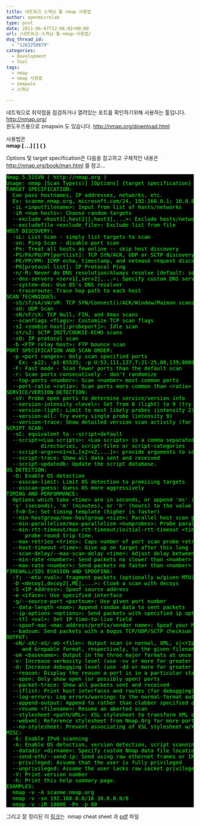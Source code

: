 ```yaml
---
title: 네트워크 스캐닝 툴 nmap 사용법
author: openmicrolab
type: post
date: 2011-06-07T12:06:02+00:00
url: /네트워크-스캐닝-툴-nmap-사용법/
dsq_thread_id:
  - "1263250879"
categories:
  - Development
  - Tool
tags:
  - nmap
  - nmap 사용법
  - zmapwin
  - 스캐닝

---
```

네트웍으로 취약점을 점검하거나 열려있는 포트를 확인하기위해 사용하는 툴입니다.  
<http://nmap.org/>  
윈도우즈용으로 zmapwin 도 있습니다. <http://nmap.org/download.html>

사용법은  
**nmap \[ <Scan Type> &#8230;\] \[ <Options> \] { <target specification> }**

Options 및 target specification은 다음을 참고하고 구체적인 내용은 <http://nmap.org/book/man.html> 를 참고&#8230;

<pre class="screen" style="background-color: #000000; font-family: monospace; color: #00ff00;">Nmap 5.51SVN ( http://nmap.org )
Usage: nmap [Scan Type(s)] [Options] {target specification}
TARGET SPECIFICATION:
  Can pass hostnames, IP addresses, networks, etc.
  Ex: scanme.nmap.org, microsoft.com/24, 192.168.0.1; 10.0.0-255.1-254
  -iL &lt;inputfilename&gt;: Input from list of hosts/networks
  -iR &lt;num hosts&gt;: Choose random targets
  --exclude &lt;host1[,host2][,host3],...&gt;: Exclude hosts/networks
  --excludefile &lt;exclude_file&gt;: Exclude list from file
HOST DISCOVERY:
  -sL: List Scan - simply list targets to scan
  -sn: Ping Scan - disable port scan
  -Pn: Treat all hosts as online -- skip host discovery
  -PS/PA/PU/PY[portlist]: TCP SYN/ACK, UDP or SCTP discovery to given ports
  -PE/PP/PM: ICMP echo, timestamp, and netmask request discovery probes
  -PO[protocol list]: IP Protocol Ping
  -n/-R: Never do DNS resolution/Always resolve [default: sometimes]
  --dns-servers &lt;serv1[,serv2],...&gt;: Specify custom DNS servers
  --system-dns: Use OS's DNS resolver
  --traceroute: Trace hop path to each host
SCAN TECHNIQUES:
  -sS/sT/sA/sW/sM: TCP SYN/Connect()/ACK/Window/Maimon scans
  -sU: UDP Scan
  -sN/sF/sX: TCP Null, FIN, and Xmas scans
  --scanflags &lt;flags&gt;: Customize TCP scan flags
  -sI &lt;zombie host[:probeport]&gt;: Idle scan
  -sY/sZ: SCTP INIT/COOKIE-ECHO scans
  -sO: IP protocol scan
  -b &lt;FTP relay host&gt;: FTP bounce scan
PORT SPECIFICATION AND SCAN ORDER:
  -p &lt;port ranges&gt;: Only scan specified ports
    Ex: -p22; -p1-65535; -p U:53,111,137,T:21-25,80,139,8080,S:9
  -F: Fast mode - Scan fewer ports than the default scan
  -r: Scan ports consecutively - don't randomize
  --top-ports &lt;number&gt;: Scan &lt;number&gt; most common ports
  --port-ratio &lt;ratio&gt;: Scan ports more common than &lt;ratio&gt;
SERVICE/VERSION DETECTION:
  -sV: Probe open ports to determine service/version info
  --version-intensity &lt;level&gt;: Set from 0 (light) to 9 (try all probes)
  --version-light: Limit to most likely probes (intensity 2)
  --version-all: Try every single probe (intensity 9)
  --version-trace: Show detailed version scan activity (for debugging)
SCRIPT SCAN:
  -sC: equivalent to --script=default
  --script=&lt;Lua scripts&gt;: &lt;Lua scripts&gt; is a comma separated list of
           directories, script-files or script-categories
  --script-args=&lt;n1=v1,[n2=v2,...]&gt;: provide arguments to scripts
  --script-trace: Show all data sent and received
  --script-updatedb: Update the script database.
OS DETECTION:
  -O: Enable OS detection
  --osscan-limit: Limit OS detection to promising targets
  --osscan-guess: Guess OS more aggressively
TIMING AND PERFORMANCE:
  Options which take &lt;time&gt; are in seconds, or append 'ms' (milliseconds),
  's' (seconds), 'm' (minutes), or 'h' (hours) to the value (e.g. 30m).
  -T&lt;0-5&gt;: Set timing template (higher is faster)
  --min-hostgroup/max-hostgroup &lt;size&gt;: Parallel host scan group sizes
  --min-parallelism/max-parallelism &lt;numprobes&gt;: Probe parallelization
  --min-rtt-timeout/max-rtt-timeout/initial-rtt-timeout &lt;time&gt;: Specifies
      probe round trip time.
  --max-retries &lt;tries&gt;: Caps number of port scan probe retransmissions.
  --host-timeout &lt;time&gt;: Give up on target after this long
  --scan-delay/--max-scan-delay &lt;time&gt;: Adjust delay between probes
  --min-rate &lt;number&gt;: Send packets no slower than &lt;number&gt; per second
  --max-rate &lt;number&gt;: Send packets no faster than &lt;number&gt; per second
FIREWALL/IDS EVASION AND SPOOFING:
  -f; --mtu &lt;val&gt;: fragment packets (optionally w/given MTU)
  -D &lt;decoy1,decoy2[,ME],...&gt;: Cloak a scan with decoys
  -S &lt;IP_Address&gt;: Spoof source address
  -e &lt;iface&gt;: Use specified interface
  -g/--source-port &lt;portnum&gt;: Use given port number
  --data-length &lt;num&gt;: Append random data to sent packets
  --ip-options &lt;options&gt;: Send packets with specified ip options
  --ttl &lt;val&gt;: Set IP time-to-live field
  --spoof-mac &lt;mac address/prefix/vendor name&gt;: Spoof your MAC address
  --badsum: Send packets with a bogus TCP/UDP/SCTP checksum
OUTPUT:
  -oN/-oX/-oS/-oG &lt;file&gt;: Output scan in normal, XML, s|&lt;rIpt kIddi3,
     and Grepable format, respectively, to the given filename.
  -oA &lt;basename&gt;: Output in the three major formats at once
  -v: Increase verbosity level (use -vv or more for greater effect)
  -d: Increase debugging level (use -dd or more for greater effect)
  --reason: Display the reason a port is in a particular state
  --open: Only show open (or possibly open) ports
  --packet-trace: Show all packets sent and received
  --iflist: Print host interfaces and routes (for debugging)
  --log-errors: Log errors/warnings to the normal-format output file
  --append-output: Append to rather than clobber specified output files
  --resume &lt;filename&gt;: Resume an aborted scan
  --stylesheet &lt;path/URL&gt;: XSL stylesheet to transform XML output to HTML
  --webxml: Reference stylesheet from Nmap.Org for more portable XML
  --no-stylesheet: Prevent associating of XSL stylesheet w/XML output
MISC:
  -6: Enable IPv6 scanning
  -A: Enable OS detection, version detection, script scanning, and traceroute
  --datadir &lt;dirname&gt;: Specify custom Nmap data file location
  --send-eth/--send-ip: Send using raw ethernet frames or IP packets
  --privileged: Assume that the user is fully privileged
  --unprivileged: Assume the user lacks raw socket privileges
  -V: Print version number
  -h: Print this help summary page.
EXAMPLES:
  nmap -v -A scanme.nmap.org
  nmap -v -sn 192.168.0.0/16 10.0.0.0/8
  nmap -v -iR 10000 -Pn -p 80</pre>

그리고 잘 정리된 이 <a href="https://www.comparitech.com/net-admin/nmap-nessus-cheat-sheet/" target="_blank" rel="noopener">링크</a>는  nmap cheat sheet 과 <a href="https://cdn.comparitech.com/wp-content/uploads/2019/06/Nmap-Cheat-Sheet.pdf" target="_blank" rel="noopener">pdf</a> 파일